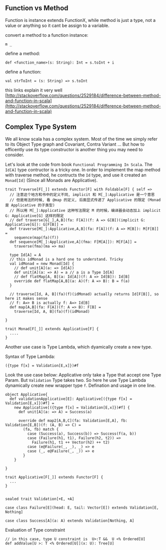 
## Function vs Method

Function is instance extends FunctionX, while method is just a type, not a value or
anything so it cant be assign to a variable.

convert a method to a function instance:

    m _

define a method:

    def <function_name>(s: String): Int = s.toInt + i

define a function:

    val strToInt = (s: String) => s.toInt

this links explain it very well
[http://stackoverflow.com/questions/2529184/difference-between-method-and-function-in-scala](http://stackoverflow.com/questions/2529184/difference-between-method-and-function-in-scala)


## Complex Type System

We all know scala has a complex system. Most of the time we simply refer to its Object Type graph and
Covariant, Contra Variant ... But how to efficently use its type constructor is another thing you may need to
consider.

Let's look at the code from book `Functional Programming In Scala`. The `Id[A]` type contructor is a tricky one.
In order to implement the map method with traverse method, he contructs the `Id` type, and use it created
an `Monad[Id]`  (Since all Monads are Applicative).


    trait Traverse[F[_]] extends Functor[F] with Foldable[F] { self =>
      // 注意这个地方和书中的定义不同, implicit 和 M[_]:Applicative 是一个意思
      // 但是用法的时候, 看 @map 的定义, 后面显式传递了 Applicative 的限定 (Monad 是 Applicative 的子类型)
      // 所以用 M[_]:Applicative 这种写法限定 M 的时候，编译器会动态加上 implicit G: Applicative[G] 这样的限定
      // def traverse[G[_],A,B](fa: F[A])(f: A => G[B])(implicit G: Applicative[G]): G[F[B]] =
      def traverse[M[_]:Applicative,A,B](fa: F[A])(f: A => M[B]): M[F[B]] =
        sequence(map(fa)(f))
      def sequence[M[_]:Applicative,A](fma: F[M[A]]): M[F[A]] =
        traverse(fma)(ma => ma)

      type Id[A] = A
      // this idMonad is a hard one to understand. Tricky
      val idMonad = new Monad[Id] {
        // def unit[A](a: => Id[A])
        def unit[A](a: => A) = a // a is a Type Id[A]
        // def flatMap[A, B](a: Id[A])(f: A => Id[B]): Id[B]
        override def flatMap[A,B](a: A)(f: A => B): B = f(a)
      }

      // traverse[Id, A, B](fa)(f)(idMonad) actually returns Id[F[B]], so here it makes sense
      // f: A=> B is actually f: A=> Id[B]
      def map[A,B](fa: F[A])(f: A => B): F[B] =
        traverse[Id, A, B](fa)(f)(idMonad)

    }

    trait Monad[F[_]] extends Applicative[F] {
      ....
    }


Another use case is Type Lambda, which dyamically create a new type.

Syntax of Type Lambda:

    ({type f[x] = Validation[E,x]})#f

Look the use case below:
Applicative only take a Type that accept one Type Param. But `Validation` Type takes two.
So here he use Type Lambda dynamically create new wrapper type `f`. Defination and usage in one line.

    object Applicative{
      def validationApplicative[E]: Applicative[({type f[x] = Validation[E,x]})#f] =
        new Applicative[({type f[x] = Validation[E,x]})#f] {
          def unit[A](a: => A) = Success(a)

          override def map2[A,B,C](fa: Validation[E,A], fb: Validation[E,B])(f: (A, B) => C) =
            (fa, fb) match {
              case (Success(a), Success(b)) => Success(f(a, b))
              case (Failure(h1, t1), Failure(h2, t2)) =>
                Failure(h1, t1 ++ Vector(h2) ++ t2)
              case (e@Failure(_, _), _) => e
              case (_, e@Failure(_, _)) => e
            }
        }

    }

    trait Applicative[F[_]] extends Functor[F] {
      ...
    }


    sealed trait Validation[+E, +A]

    case class Failure[E](head: E, tail: Vector[E]) extends Validation[E, Nothing]

    case class Success[A](a: A) extends Validation[Nothing, A]

Evaluation of Type constraint

    // in this case, type U constraint is  U>:T &&  U <% Ordered[U]
    def addValue[U >: T <% Ordered[U]](x: U): Tree[U]
























